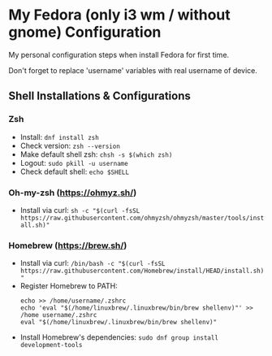 # My Fedora (only i3 wm / without gnome) Configuration
My personal configuration steps when install Fedora for first time.

Don't forget to replace 'username' variables with real username of device.

## Shell Installations & Configurations

### Zsh
- Install: `dnf install zsh`
- Check version: `zsh --version`
- Make default shell zsh: `chsh -s $(which zsh)`
- Logout: `sudo pkill -u username`
- Check default shell: `echo $SHELL`

### Oh-my-zsh (https://ohmyz.sh/)
- Install via curl: `sh -c "$(curl -fsSL https://raw.githubusercontent.com/ohmyzsh/ohmyzsh/master/tools/install.sh)"`

### Homebrew (https://brew.sh/)
- Install via curl: `/bin/bash -c "$(curl -fsSL https://raw.githubusercontent.com/Homebrew/install/HEAD/install.sh)"`
- Register Homebrew to PATH:
    ```
    echo >> /home/username/.zshrc
    echo 'eval "$(/home/linuxbrew/.linuxbrew/bin/brew shellenv)"' >> /home username/.zshrc
    eval "$(/home/linuxbrew/.linuxbrew/bin/brew shellenv)"
    ```
- Install Homebrew's dependencies: `sudo dnf group install development-tools`
